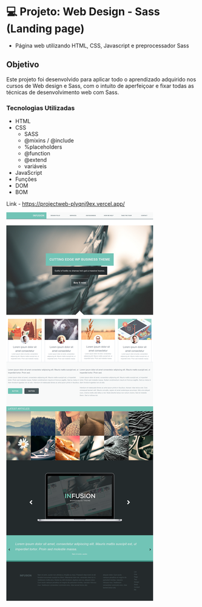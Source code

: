 # :computer: Projeto: Web Design - Sass (Landing page)

 - Página web utilizando HTML, CSS, Javascript e preprocessador Sass


## Objetivo

Este projeto foi desenvolvido para aplicar todo o aprendizado adquirido nos cursos de Web design e Sass, com o intuito de aperfeiçoar e fixar todas as técnicas de desenvolvimento web com Sass.

### **Tecnologias Utilizadas**

- HTML
- CSS 
  - SASS
   - @mixins / @include
   - %placeholders
   - @function
   - @extend
   - variáveis
 - JavaScript
  - Funções
  - DOM
  - BOM

Link - https://projectweb-plyqnj9ex.vercel.app/


![Imagém da página desktop](https://github.com/carlos-souza-dev/project-sass/blob/master/img/prototipo/Desktop.png)
